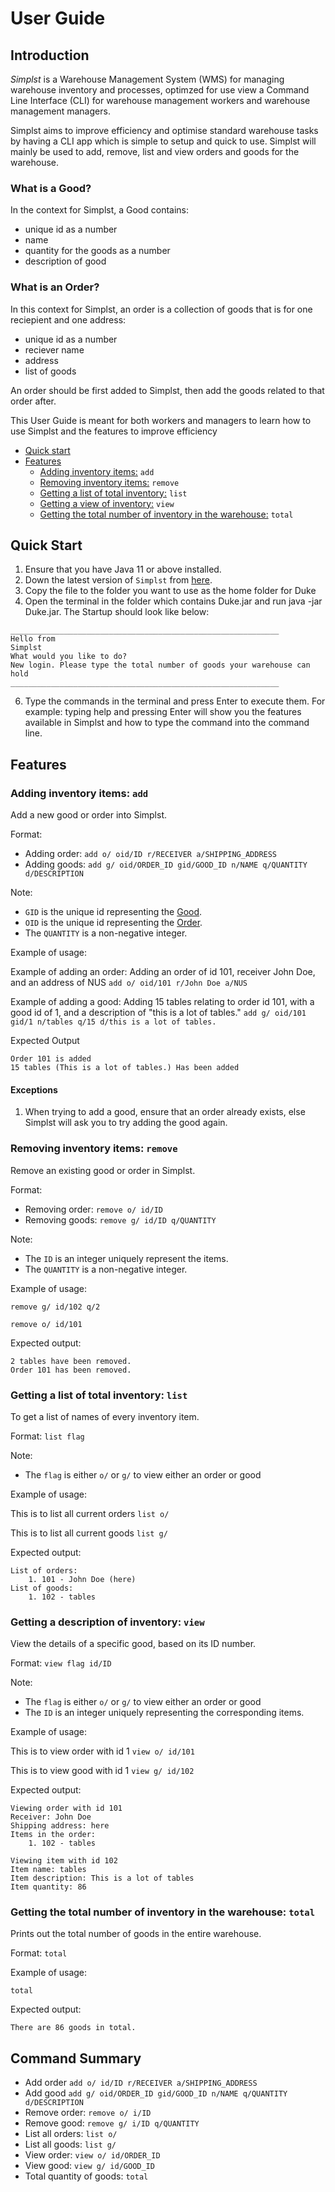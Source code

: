 # User Guide

## Introduction

*Simplst* is a Warehouse Management System (WMS) for managing warehouse inventory and processes, optimzed for use view a Command Line Interface
(CLI) for warehouse management workers and warehouse management managers.

Simplst aims to improve efficiency and optimise standard warehouse tasks by having a CLI app which is simple to setup and quick to use.
Simplst will mainly be used to add, remove, list and view orders and goods for the warehouse.

### What is a Good?
In the context for Simplst, a Good contains:
* unique id as a number
* name
* quantity for the goods as a number
* description of good

### What is an Order?
In this context for Simplst, an order is a collection of goods that is for one reciepient and one address:
* unique id as a number
* reciever name
* address
* list of goods

An order should be first added to Simplst, then add the goods related to that order after.

This User Guide is meant for both workers and managers to learn how to use Simplst and the features to improve efficiency 

* [Quick start](#quick-start)
* [Features](#features)
  * [Adding inventory items:](#adding-inventory-items-add) `add` 
  * [Removing inventory items:](#removing-inventory-items-remove) `remove`
  * [Getting a list of total inventory:](#getting-a-list-of-total-inventory-list) `list` 
  * [Getting a view of inventory:](#getting-a-description-of-inventory-view) `view`
  * [Getting the total number of inventory in the warehouse:](#getting-the-total-number-of-inventory-in-the-warehouse-total) `total` 

## Quick Start

1. Ensure that you have Java 11 or above installed.
2. Down the latest version of `Simplst` from [here](https://github.com/AY2122S2-CS2113T-T09-4/tp/releases/).
3. Copy the file to the folder you want to use as the home folder for Duke
4. Open the terminal in the folder which contains Duke.jar and run java -jar Duke.jar. The Startup should look like below:
```
____________________________________________________________
Hello from
Simplst
What would you like to do?
New login. Please type the total number of goods your warehouse can hold
____________________________________________________________
```
6. Type the commands in the terminal and press Enter to execute them. For example: typing help and pressing Enter will show you the features
    available in Simplst and how to type the command into the command line.

## Features

### Adding inventory items: `add`
Add a new good or order into Simplst.

Format: 
* Adding order: `add o/ oid/ID r/RECEIVER a/SHIPPING_ADDRESS`
* Adding goods: `add g/ oid/ORDER_ID gid/GOOD_ID n/NAME q/QUANTITY d/DESCRIPTION`

Note:
* `GID` is the unique id representing the [Good](#what-is-a-good). 
* `OID` is the unique id representing the [Order](#what-is-an-order).
* The `QUANTITY` is a non-negative integer.

Example of usage: 

Example of adding an order:
Adding an order of id 101, receiver John Doe, and an address of NUS
`add o/ oid/101 r/John Doe a/NUS`

Example of adding a good:
Adding 15 tables relating to order id 101, with a good id of 1, and a description of "this is a lot of tables."
`add g/ oid/101 gid/1 n/tables q/15 d/this is a lot of tables.`

Expected Output
```
Order 101 is added
15 tables (This is a lot of tables.) Has been added
```

#### Exceptions
1. When trying to add a good, ensure that an order already exists, else Simplst will ask you to try adding the good again.

### Removing inventory items: `remove`
Remove an existing good or order in Simplst. 

Format: 
* Removing order: `remove o/ id/ID`
* Removing goods: `remove g/ id/ID q/QUANTITY`

Note:
* The `ID` is an integer uniquely represent the items.
* The `QUANTITY` is a non-negative integer.

Example of usage:

`remove g/ id/102 q/2`

`remove o/ id/101`

Expected output:

```
2 tables have been removed.
Order 101 has been removed.
```

### Getting a list of total inventory: `list`
To get a list of names of every inventory item.

Format: `list flag`

Note:
* The `flag` is either `o/` or `g/` to view either an order or good

Example of usage:

This is to list all current orders
`list o/`

This is to list all current goods
`list g/`

Expected output: 
```
List of orders:
    1. 101 - John Doe (here)
List of goods:
    1. 102 - tables
```

### Getting a description of inventory: `view`
View the details of a specific good, based on its ID number.

Format: `view flag id/ID`

Note:
* The `flag` is either `o/` or `g/` to view either an order or good
* The `ID` is an integer uniquely representing the corresponding items.

Example of usage:

This is to view order with id 1
`view o/ id/101`

This is to view good with id 1
`view g/ id/102`

Expected output:
```
Viewing order with id 101
Receiver: John Doe
Shipping address: here
Items in the order:
    1. 102 - tables
```
```
Viewing item with id 102
Item name: tables
Item description: This is a lot of tables
Item quantity: 86
```

### Getting the total number of inventory in the warehouse: `total`
Prints out the total number of goods in the entire warehouse.

Format: `total`

Example of usage:

`total`

Expected output:
```
There are 86 goods in total.
```

## Command Summary

* Add order `add o/ id/ID r/RECEIVER a/SHIPPING_ADDRESS`
* Add good `add g/ oid/ORDER_ID gid/GOOD_ID n/NAME q/QUANTITY d/DESCRIPTION`
* Remove order: `remove o/ i/ID`
* Remove good: `remove g/ i/ID q/QUANTITY`
* List all orders: `list o/`
* List all goods: `list g/`
* View order: `view o/ id/ORDER_ID`
* View good: `view g/ id/GOOD_ID`
* Total quantity of goods: `total`
